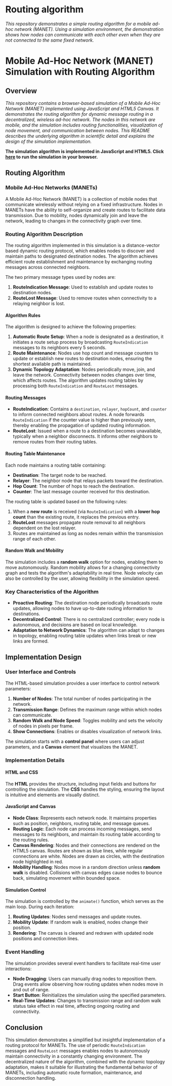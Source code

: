 # Routing algorithm
_This repository demonstrates a simple routing algorithm for a mobile ad-hoc network (MANET). Using a simulation    environment, the demonstration shows how nodes can communicate with each other even when they are not connected to the same fixed network._


# Mobile Ad-Hoc Network (MANET) Simulation with Routing Algorithm

## Overview
_This repository contains a browser-based simulation of a Mobile Ad-Hoc Network (MANET) implemented using JavaScript and HTML5 Canvas. It demonstrates the routing algorithm for dynamic message routing in a decentralized, wireless ad-hoc network. The nodes in this network are mobile, and the simulation includes routing functionalities, visualization of node movement, and communication between nodes. This README describes the underlying algorithm in scientific detail and explains the design of the simulation implementation._

**The simulation algorithm is implemented in JavaScript and HTML5. Click [here](https://htmlpreview.github.io/?https://raw.githubusercontent.com/computerguided/manet/refs/heads/main/simmanet.html) to run the simulation in your browser.**

## Routing Algorithm
### Mobile Ad-Hoc Networks (MANETs)
A Mobile Ad-Hoc Network (MANET) is a collection of mobile nodes that communicate wirelessly without relying on a fixed infrastructure. Nodes in MANETs have the ability to self-organize and create routes to facilitate data transmission. Due to mobility, nodes dynamically join and leave the network, leading to changes in the connectivity graph over time.

### Routing Algorithm Description
The routing algorithm implemented in this simulation is a distance-vector based dynamic routing protocol, which enables nodes to discover and maintain paths to designated destination nodes. The algorithm achieves efficient route establishment and maintenance by exchanging routing messages across connected neighbors.

The two primary message types used by nodes are:
1. **RouteIndication Message**: Used to establish and update routes to destination nodes.
2. **RouteLost Message**: Used to remove routes when connectivity to a relaying neighbor is lost.

#### Algorithm Rules
The algorithm is designed to achieve the following properties:
1. **Automatic Route Setup**: When a node is designated as a destination, it initiates a route setup process by broadcasting `RouteIndication` messages to its neighbors every 5 seconds.
2. **Route Maintenance**: Nodes use hop count and message counters to update or establish new routes to destination nodes, ensuring the shortest available path is maintained.
3. **Dynamic Topology Adaptation**: Nodes periodically move, join, and leave the network. Connectivity between nodes changes over time, which affects routes. The algorithm updates routing tables by processing both `RouteIndication` and `RouteLost` messages.

#### Routing Messages
- **RouteIndication**: Contains a `destination`, `relayer`, `hopCount`, and `counter` to inform connected neighbors about routes. A node forwards `RouteIndication` if the counter value is higher than previously seen, thereby enabling the propagation of updated routing information.
- **RouteLost**: Issued when a route to a destination becomes unavailable, typically when a neighbor disconnects. It informs other neighbors to remove routes from their routing tables.

#### Routing Table Maintenance
Each node maintains a routing table containing:
- **Destination**: The target node to be reached.
- **Relayer**: The neighbor node that relays packets toward the destination.
- **Hop Count**: The number of hops to reach the destination.
- **Counter**: The last message counter received for this destination.

The routing table is updated based on the following rules:
1. When a **new route** is received (via `RouteIndication`) with a **lower hop count** than the existing route, it replaces the previous entry.
2. **RouteLost** messages propagate route removal to all neighbors dependent on the lost relayer.
3. Routes are maintained as long as nodes remain within the transmission range of each other.

#### Random Walk and Mobility
The simulation includes a **random walk** option for nodes, enabling them to move autonomously. Random mobility allows for a changing connectivity graph and tests the algorithm's adaptability in real time. Node velocity can also be controlled by the user, allowing flexibility in the simulation speed.

### Key Characteristics of the Algorithm
- **Proactive Routing**: The destination node periodically broadcasts route updates, allowing nodes to have up-to-date routing information to destinations.
- **Decentralized Control**: There is no centralized controller; every node is autonomous, and decisions are based on local knowledge.
- **Adaptation to Network Dynamics**: The algorithm can adapt to changes in topology, enabling routing table updates when links break or new links are formed.

## Implementation Design
### User Interface and Controls
The HTML-based simulation provides a user interface to control network parameters:
1. **Number of Nodes**: The total number of nodes participating in the network.
2. **Transmission Range**: Defines the maximum range within which nodes can communicate.
3. **Random Walk and Node Speed**: Toggles mobility and sets the velocity of nodes in pixels per frame.
4. **Show Connections**: Enables or disables visualization of network links.

The simulation starts with a **control panel** where users can adjust parameters, and a **Canvas** element that visualizes the MANET.

### Implementation Details
#### HTML and CSS
The **HTML** provides the structure, including input fields and buttons for controlling the simulation. The **CSS** handles the styling, ensuring the layout is intuitive and elements are visually distinct.

#### JavaScript and Canvas
- **Node Class**: Represents each network node. It maintains properties such as position, neighbors, routing table, and message queues.
- **Routing Logic**: Each node can process incoming messages, send messages to its neighbors, and maintain its routing table according to the routing rules.
- **Canvas Rendering**: Nodes and their connections are rendered on the HTML5 canvas. Routes are shown as blue lines, while regular connections are white. Nodes are drawn as circles, with the destination node highlighted in red.
- **Mobility Handling**: Nodes move in a random direction unless **random walk** is disabled. Collisions with canvas edges cause nodes to bounce back, simulating movement within bounded space.

#### Simulation Control
The simulation is controlled by the `animate()` function, which serves as the main loop. During each iteration:
1. **Routing Updates**: Nodes send messages and update routes.
2. **Mobility Update**: If random walk is enabled, nodes change their position.
3. **Rendering**: The canvas is cleared and redrawn with updated node positions and connection lines.

### Event Handling
The simulation provides several event handlers to facilitate real-time user interactions:
- **Node Dragging**: Users can manually drag nodes to reposition them. Drag events allow observing how routing updates when nodes move in and out of range.
- **Start Button**: Reinitializes the simulation using the specified parameters.
- **Real-Time Updates**: Changes to transmission range and random walk status take effect in real time, affecting ongoing routing and connectivity.

## Conclusion
This simulation demonstrates a simplified but insightful implementation of a routing protocol for MANETs. The use of periodic `RouteIndication` messages and `RouteLost` messages enables nodes to autonomously maintain connectivity in a constantly changing environment. The decentralized nature of the algorithm, combined with the dynamic topology adaptation, makes it suitable for illustrating the fundamental behavior of MANETs, including automatic route formation, maintenance, and disconnection handling.

